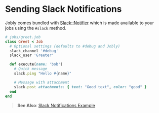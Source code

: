 # Sending Slack Notifications

Jobly comes bundled with [Slack::Notifier](https://github.com/stevenosloan/slack-notifier) which is made available to your jobs using the `#slack` method.

```ruby
# jobs/greet.job
class Greet < Job
  # Optional settings (defaults to #debug and Jobly)
  slack_channel '#debug'
  slack_user 'Greeter'

  def execute(name: 'bob')
    # Quick message
    slack.ping "Hello #{name}"

    # Message with attachment
    slack.post attachments: { text: "Good text", color: "good" }
  end
end
```

> <i class='fa fa-arrow-right'></i> **See Also**: [Slack Notifications Example](/examples/slack-notifications-example.md)